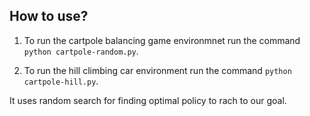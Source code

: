 ## How to use?

1. To run the cartpole balancing game environmnet run the command `python cartpole-random.py`. 

2. To run the hill climbing car environment run the command `python cartpole-hill.py`. 

It uses random search for finding optimal policy to rach to our goal. 